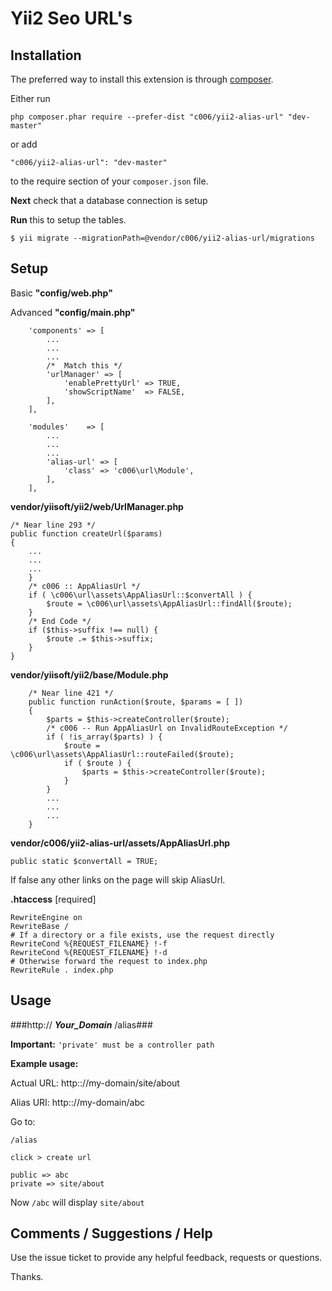 Yii2  Seo URL's
===================


Installation
------------

The preferred way to install this extension is through [composer](http://getcomposer.org/download/).

Either run

```
php composer.phar require --prefer-dist "c006/yii2-alias-url" "dev-master"
```

or add

```
"c006/yii2-alias-url": "dev-master"
```

to the require section of your `composer.json` file.



**Next** check that a database connection is setup

**Run** this to setup the tables.

```
$ yii migrate --migrationPath=@vendor/c006/yii2-alias-url/migrations
```

Setup
-----


Basic **"config/web.php"**

Advanced **"config/main.php"**

>
        'components' => [
            ...
            ...
            ...
            /*  Match this */
            'urlManager' => [
                'enablePrettyUrl' => TRUE,
                'showScriptName'  => FALSE,
            ],
        ],


>
        'modules'    => [
            ...
            ...
            ...
            'alias-url' => [
                'class' => 'c006\url\Module',
            ],
        ],


**vendor/yiisoft/yii2/web/UrlManager.php**

>
    /* Near line 293 */
    public function createUrl($params)
    {
        ...
        ...
        ...
        }
        /* c006 :: AppAliasUrl */
        if ( \c006\url\assets\AppAliasUrl::$convertAll ) {
            $route = \c006\url\assets\AppAliasUrl::findAll($route);
        }
        /* End Code */
        if ($this->suffix !== null) {
            $route .= $this->suffix;
        }
    }

**vendor/yiisoft/yii2/base/Module.php**

>
        /* Near line 421 */
        public function runAction($route, $params = [ ])
        {
            $parts = $this->createController($route);
            /* c006 -- Run AppAliasUrl on InvalidRouteException */
            if ( !is_array($parts) ) {
                $route = \c006\url\assets\AppAliasUrl::routeFailed($route);
                if ( $route ) {
                    $parts = $this->createController($route);
                }
            }
            ...
            ...
            ...
        }


**vendor/c006/yii2-alias-url/assets/AppAliasUrl.php**

``public static $convertAll = TRUE;``

If false any other links on the page will skip AliasUrl.



**.htaccess** [required]

>
    RewriteEngine on
    RewriteBase /
    # If a directory or a file exists, use the request directly
    RewriteCond %{REQUEST_FILENAME} !-f
    RewriteCond %{REQUEST_FILENAME} !-d
    # Otherwise forward the request to index.php
    RewriteRule . index.php

Usage
-----

###http:// ___Your_Domain___ /alias###

**Important:** ``'private' must be a controller path``

**Example usage:**

Actual URL: http:://my-domain/site/about

Alias URI: http:://my-domain/abc


Go to:

`/alias`

`click > create url`

>
    public => abc
    private => site/about

Now `/abc` will display `site/about`


Comments / Suggestions / Help
--------------------

Use the issue ticket to provide any helpful feedback, requests or questions.

Thanks.


